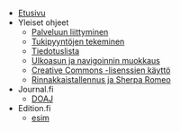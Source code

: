 <!-- docs/_sidebar.md -->

- [Etusivu](/ "TSV:n avoimen julkaisemisen palveluiden ohjeet")
- Yleiset ohjeet
    - [Palveluun liittyminen](yleiset/liittyminen.md)
    - [Tukipyyntöjen tekeminen](yleiset/tukipyynnot.md)
    - [Tiedotuslista](yleiset/tiedotuslista.md)
    - [Ulkoasun ja navigoinnin muokkaus](yleiset/ulkoasu.md)
    - [Creative Commons -lisenssien käyttö](yleiset/lisenssit.md)
    - [Rinnakkaistallennus ja Sherpa Romeo](yleiset/rinnakkaistallennus.md)
- Journal.fi
    - [DOAJ](journal-fi/doaj.md)
- Edition.fi
    - [esim](edition-fi/esim.md)
